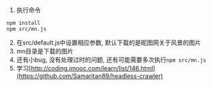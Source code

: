 1. 执行命令
```
npm install
npm src/mn.js
``` 

2. 在src/default.js中设置相应参数, 默认下载的是昵图网关于风景的图片
3. mn目录是下载的图片
4. 还有小bug, 没有处理过时的问题, 还有可能需要多次执行`npm src/mn.js`
5. 学习[http://coding.imooc.com/learn/list/146.html](https://github.com/Samaritan89/headless-crawler)

